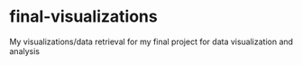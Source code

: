 # final-visualizations
My visualizations/data retrieval for my final project for data visualization and analysis

